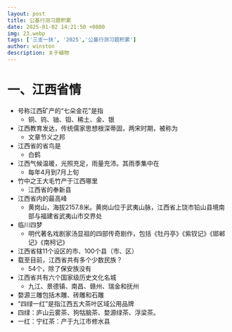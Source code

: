 ```yaml
---
layout: post
title: 公基行测习题积累
date: 2025-01-02 14:21:50 +0800
img: 23.webp
tags: ['三支一扶', '2025','公基行测习题积累']
author: winston
description: 关于植物
---
```


# 一、江西省情

- 号称江西矿产的“七朵金花”是指
  - 铜、钨、铀、钽、稀土、金、银
- 江西教育发达，传统儒家思想根深蒂固，两宋时期，被称为
  - 文章节义之邦
- 江西省的省鸟是
  - 白鹤
- 江西气候温暖，光照充足，雨量充沛。其雨季集中在
  - 每年4月到7月上旬
- 竹中之王大毛竹产于江西哪里
  - 江西省的奉新县‌
- ‌江西省内的最高峰
  - 黄岗山，海拔2157.8米‌。黄岗山位于武夷山脉，江西省上饶市铅山县境南部与福建省武夷山市交界处
- ‌临川四梦
  - 明代著名戏剧家汤显祖的四部传奇剧作，包括《牡丹亭》《紫钗记》《邯郸记》《南柯记》
- 江西省辖11个设区的市、100个县（市、区）
- 载至目前，江西省共有多个少数民族？
  - 54个，除了保安族没有
- 江西省共有六个国家级历史文化名城
  - 九江、景德镇、南昌、赣州、瑞金和抚州
- 婺源三雕包括木雕、砖雕和石雕
- “四绿一红”是指江西五大茶叶区域公用品牌
 - ‌四绿：庐山云雾茶‌、狗牯脑茶‌、‌婺源绿茶、‌浮梁茶。
 - 一红‌：宁红茶‌：产于九江市修水县




